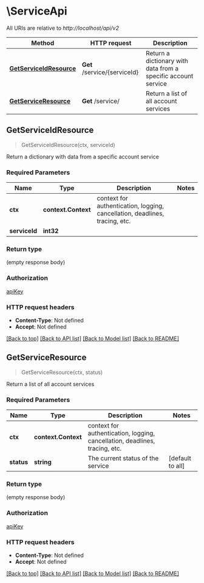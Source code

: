 # \ServiceApi

All URIs are relative to *http://localhost/api/v2*

Method | HTTP request | Description
------------- | ------------- | -------------
[**GetServiceIdResource**](ServiceApi.md#GetServiceIdResource) | **Get** /service/{serviceId} | Return a dictionary with data from a specific account service
[**GetServiceResource**](ServiceApi.md#GetServiceResource) | **Get** /service/ | Return a list of all account services



## GetServiceIdResource

> GetServiceIdResource(ctx, serviceId)

Return a dictionary with data from a specific account service

### Required Parameters


Name | Type | Description  | Notes
------------- | ------------- | ------------- | -------------
**ctx** | **context.Context** | context for authentication, logging, cancellation, deadlines, tracing, etc.
**serviceId** | **int32**|  | 

### Return type

 (empty response body)

### Authorization

[apiKey](../README.md#apiKey)

### HTTP request headers

- **Content-Type**: Not defined
- **Accept**: Not defined

[[Back to top]](#) [[Back to API list]](../README.md#documentation-for-api-endpoints)
[[Back to Model list]](../README.md#documentation-for-models)
[[Back to README]](../README.md)


## GetServiceResource

> GetServiceResource(ctx, status)

Return a list of all account services

### Required Parameters


Name | Type | Description  | Notes
------------- | ------------- | ------------- | -------------
**ctx** | **context.Context** | context for authentication, logging, cancellation, deadlines, tracing, etc.
**status** | **string**| The current status of the service | [default to all]

### Return type

 (empty response body)

### Authorization

[apiKey](../README.md#apiKey)

### HTTP request headers

- **Content-Type**: Not defined
- **Accept**: Not defined

[[Back to top]](#) [[Back to API list]](../README.md#documentation-for-api-endpoints)
[[Back to Model list]](../README.md#documentation-for-models)
[[Back to README]](../README.md)

